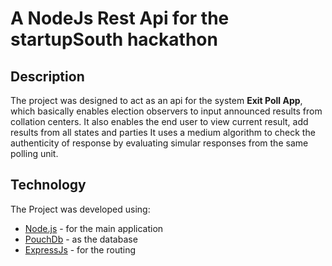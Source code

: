 
# A NodeJs Rest Api for the startupSouth hackathon

## Description

The project was designed to act as an api for the system **Exit Poll App**, which basically enables election observers to input announced results from collation centers.
It also enables the end user to view current result, add results from all states and parties
It uses a medium algorithm to check the authenticity of response by evaluating simular responses from the same polling unit.

## Technology

The Project was developed using:
- [Node.js](https://nodejs.org/en/) - for the main application
- [PouchDb](http://pouchdb.com/) - as the database
- [ExpressJs](https://expressjs.com/) - for the routing 

